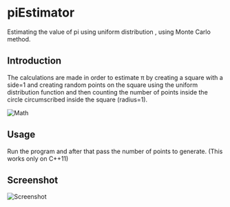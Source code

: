 # piEstimator

Estimating the value of pi using uniform distribution , using Monte Carlo method.

## Introduction

The calculations are made in order to estimate π by creating a square with a side=1 and creating random points on the square using the uniform distribution function and then counting the number of points inside the circle circumscribed inside the square (radius=1).

![Math](https://user-images.githubusercontent.com/24499930/72548656-6d182880-388f-11ea-98b5-f06bc6c86d27.png)
## Usage
Run the program and after that pass the number of points to generate.
(This works only on C++11)

## Screenshot
![Screenshot](https://user-images.githubusercontent.com/24499930/72558202-85457300-38a2-11ea-876c-105135dbce38.png)
